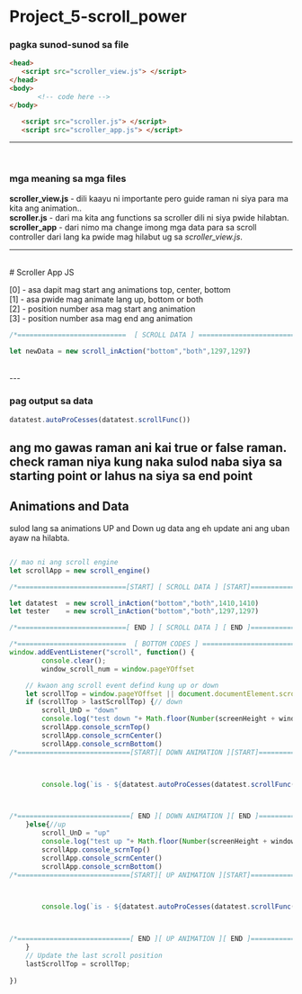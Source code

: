 # Project_5-scroll_power

### pagka sunod-sunod sa file

```html
<head>
   <script src="scroller_view.js"> </script>
</head>
<body>
       <!-- code here -->
</body>

   <script src="scroller.js"> </script>
   <script src="scroller_app.js"> </script>
```
---
<br>

### mga meaning sa mga files

**scroller_view.js** - dili kaayu ni importante pero guide raman ni siya para ma kita ang animation.. <br>
**scroller.js** - dari ma kita ang functions sa scroller dili ni siya pwide hilabtan. <br>
**scroller_app** - dari nimo ma change imong mga data para sa scroll controller dari lang ka pwide mag hilabut ug sa *scroller_view.js*. 



---
<br>
# Scroller App JS

 
[0] - asa dapit mag start ang animations top, center, bottom <br> 
[1] - asa pwide mag animate lang up, bottom or both<br>
[2] - position number asa mag start ang animation<br>
[3] - position number asa mag end ang animation

```js
/*===========================  [ SCROLL DATA ] ===========================*/

let newData = new scroll_inAction("bottom","both",1297,1297)

```
<br>
---

### pag output sa data
```js
datatest.autoProCesses(datatest.scrollFunc())
```
ang mo gawas raman ani kai true or false raman.
check raman niya kung naka sulod naba siya sa starting point or lahus na siya sa end point 
<br>
---
## Animations and Data

sulod lang sa animations UP and Down ug data ang eh update ani ang uban ayaw na hilabta.

```js

// mao ni ang scroll engine
let scrollApp = new scroll_engine()

/*===========================[START] [ SCROLL DATA ] [START]===========================*/

let datatest  = new scroll_inAction("bottom","both",1410,1410)
let tester    = new scroll_inAction("bottom","both",1297,1297)

/*===========================[ END ] [ SCROLL DATA ] [ END ]===========================*/ 

/*===========================  [ BOTTOM CODES ] ===========================*/ 
window.addEventListener("scroll", function() {
        console.clear();
        window_scroll_num = window.pageYOffset

    // kwaon ang scroll event defind kung up or down
    let scrollTop = window.pageYOffset || document.documentElement.scrollTop;
    if (scrollTop > lastScrollTop) {// down
        scroll_UnD = "down"
        console.log("test down "+ Math.floor(Number(screenHeight + window_scroll_num)))
        scrollApp.console_scrnTop()
        scrollApp.console_scrnCenter()
        scrollApp.console_scrnBottom()
/*============================[START][ DOWN ANIMATION ][START]============================*/ 



        console.log(`is - ${datatest.autoProCesses(datatest.scrollFunc())}`)



/*============================[ END ][ DOWN ANIMATION ][ END ]============================*/ 
    }else{//up
        scroll_UnD = "up"
        console.log("test up "+ Math.floor(Number(screenHeight + window_scroll_num)))
        scrollApp.console_scrnTop()
        scrollApp.console_scrnCenter()
        scrollApp.console_scrnBottom()
/*============================[START][ UP ANIMATION ][START]============================*/ 



        console.log(`is - ${datatest.autoProCesses(datatest.scrollFunc())}`)



/*============================[ END ][ UP ANIMATION ][ END ]============================*/ 
    }
    // Update the last scroll position
    lastScrollTop = scrollTop;
    
})

```
